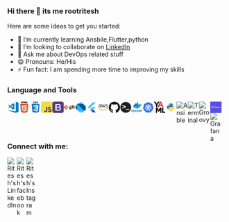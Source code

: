 ### Hi there 👋 its me rootritesh

Here are some ideas to get you started:

- 🌱 I’m currently learning Ansbile,Flutter,python
- 👯 I’m looking to collaborate on [LinkedIn](https://www.linkedin.com/in/ritesh64/)
- 💬 Ask me about DevOps related stuff
- 😄 Pronouns: He/His
- ⚡ Fun fact: I am spending more time to improving my skills

### Language and Tools
<img align="left" alt="Visual Studio Code" width="26px" src="https://raw.githubusercontent.com/github/explore/80688e429a7d4ef2fca1e82350fe8e3517d3494d/topics/visual-studio-code/visual-studio-code.png" />

<img align="left" alt="HTML5" width="26px" src="https://raw.githubusercontent.com/github/explore/80688e429a7d4ef2fca1e82350fe8e3517d3494d/topics/html/html.png" />

<img align="left" alt="CSS3" width="26px" src="https://raw.githubusercontent.com/github/explore/80688e429a7d4ef2fca1e82350fe8e3517d3494d/topics/css/css.png" />

<img align="left" alt="JavaScript" width="26px" src="https://raw.githubusercontent.com/github/explore/80688e429a7d4ef2fca1e82350fe8e3517d3494d/topics/javascript/javascript.png" />

<img align="left" alt="Terminal" width="26px" src="https://raw.githubusercontent.com/github/explore/80688e429a7d4ef2fca1e82350fe8e3517d3494d/topics/bootstrap/bootstrap.png" />

<img align="left" alt="Git" width="26px" src="https://raw.githubusercontent.com/github/explore/80688e429a7d4ef2fca1e82350fe8e3517d3494d/topics/git/git.png" />


<img align="left" alt="GitHub" width="26px" src="https://raw.githubusercontent.com/github/explore/78df643247d429f6cc873026c0622819ad797942/topics/dart/dart.png" />

<img align="left" alt="GitHub" width="26px" src="https://raw.githubusercontent.com/github/explore/78df643247d429f6cc873026c0622819ad797942/topics/flutter/flutter.png"/>

<img align="left" alt="GitHub" width="26px" src="https://raw.githubusercontent.com/github/explore/80688e429a7d4ef2fca1e82350fe8e3517d3494d/topics/aws/aws.png" />

<img align="left" alt="GitHub" width="26px" src="https://raw.githubusercontent.com/github/explore/78df643247d429f6cc873026c0622819ad797942/topics/github/github.png" />

<img align="left" alt="Terminal" width="26px" src="https://raw.githubusercontent.com/github/explore/80688e429a7d4ef2fca1e82350fe8e3517d3494d/topics/terminal/terminal.png" />

<img align="left" alt="docker" width="26px" src="https://raw.githubusercontent.com/github/explore/80688e429a7d4ef2fca1e82350fe8e3517d3494d/topics/docker/docker.png" />

<img align="left" alt="Kubernetes" width="26px" src="https://raw.githubusercontent.com/github/explore/80688e429a7d4ef2fca1e82350fe8e3517d3494d/topics/kubernetes/kubernetes.png" />

<img align="left" alt="YAML" width="26px" src="https://raw.githubusercontent.com/github/explore/80688e429a7d4ef2fca1e82350fe8e3517d3494d/topics/yaml/yaml.png" />

<img align="left" alt="python" width="26px" src="https://raw.githubusercontent.com/github/explore/80688e429a7d4ef2fca1e82350fe8e3517d3494d/topics/python/python.png" />

<img align="left" alt="Ansible" width="26px" src="https://avatars3.githubusercontent.com/u/1507452?s=400&v=4" />

<img align="left" alt="Terminal" width="26px" src="https://lh3.googleusercontent.com/proxy/YHETcthB-37qmvPOteFiJrKtrjZLztLlD2OAEwtyJK3FvONliOPsyGIKvlrvqbqZ-uw1VyXxkjx3IvoxdFlJSRo0yTfkzhhr2V9oWTSA7cpPggjDcPI" />

<img align="left" alt="Groovy" width="26px" src="https://upload.wikimedia.org/wikipedia/commons/thumb/3/36/Groovy-logo.svg/1280px-Groovy-logo.svg.png" />

<img align="left" alt="Terraform"  width="26px" src="https://raw.githubusercontent.com/github/explore/80688e429a7d4ef2fca1e82350fe8e3517d3494d/topics/terraform/terraform.png" />

<img align="left" alt="Grafana"  width="26px" src="https://pbs.twimg.com/profile_images/1204869696132190212/HxPK_45O_400x400.jpg" />





<br>
<br>

### Connect with me:

<a href="https://www.linkedin.com/in/ritesh64/">
  <img align="left" alt="Ritesh's LinkedIn" width="22px" src="https://cdn.jsdelivr.net/npm/simple-icons@v3/icons/linkedin.svg" />
</a>
<a href="https://www.facebook.com/profile.php?id=100012287743272">
  <img align="left" alt="Ritesh's facebook" width="22px" src="https://cdn.jsdelivr.net/npm/simple-icons@v3/icons/facebook.svg" />
</a>
<a href="https://www.instagram.com/rootritesh/">
  <img align="left" alt="Ritesh's Instagram" width="22px" src="https://cdn.jsdelivr.net/npm/simple-icons@v3/icons/instagram.svg" />
</a>